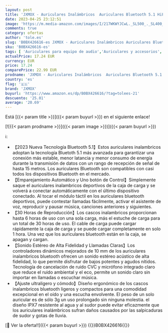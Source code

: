 ```yaml
---
layout: post
title: 'JXMOX - Auriculares Inalámbricos  Auriculares Bluetooth 5.1 HiFi Estéreo Cascos Inalambricos Bluetooth  IPX7 Impermeable 30H Cancelación de Ruido In-Ear Auriculares  para Xiaomi Samsung iPhone Huawei'
date: 2023-04-25 23:12:51
image: 'https://m.media-amazon.com/images/I/217WKWYJCwL._SL500_._SL400_.jpg'
comments: true
category: ofertas
author: 'tole.es'
slug: 'B0BX426616-es JXMOX - Auriculares Inalámbricos Auriculares Bluetooth 5.1...'
sku: 'B0BX426616-es'
tags: [ 'Auriculares para equipo de audio','Auriculares y accesorios','Electrónica','iphone','jxmox','🇪🇸', ]
actualPrice: 17.24 EUR
currency: EUR
price: 17.24
comparePrice: 22.99 EUR
prodname: 'JXMOX - Auriculares Inalámbricos  Auriculares Bluetooth 5.1 HiFi Estéreo Cascos Inalambricos Bluetooth  IPX7 Impermeable 30H Cancelación de Ruido In-Ear Auriculares  para Xiaomi Samsung iPhone Huawei'
country: 'es'
flag: '🇪🇸'
brand: 'JXMOX'
buyurl: 'https://www.amazon.es/dp/B0BX426616/?tag=tolees-21'
descuento: '25.01'
average: '20.69'
---
```


Está [{{< param title >}}]({{< param buyurl >}}) en el siguiente enlace!

[![{{< param prodname >}}]({{< param image >}})]({{< param buyurl >}})

ℹ️:

- 【2023 Nueva Tecnología Bluetooth 5.1】Estos auriculares inalambricos adoptan la tecnología Bluetoth 5.1 más avanzada para garantizar una conexión más estable, menor latancia y menor consumo de energía durante la transmisión de datos con un rango de recepción de señal de hasta 15 metros. Los auriculares Bluetooth son compatibles con casi todos los dispositivos Bluetooth en el mercado.
- 【Emparejamiento Automático y Uno botón de Control】Simplemente saque el auriculares inalambricos deportivos de la caja de carga y se volverá a conectar automáticamente con el último dispositivo conectado. Al tocar el módulo táctil en los auriculares bluetooth deportivos, puede contestar llamadas fácilmente, activar el asistente de voz, reproducir y pausar música, canciones anteriores y siguientes.
- 【30 Horas de Reproducción】Los cascos inalambricos proporcionan hasta 6 horas de uso con una sola carga, más el estuche de carga para un total de 30 horas de uso. El cable de carga puede cargar rápidamente la caja de carga y se puede cargar completamente en solo 1 hora. Una vez que los auriculares bluetooth están en la caja, se apagan y cargan.
- 【Sonido Estéreo de Alta Fidelidad y Llamadas Claras】Los controladores dinámicos mejorados de 10 mm de los auriculares inalambricos bluetooth ofrecen un sonido estéreo acústico de alta fidelidad, lo que permite disfrutar de bajos potentes y agudos nítidos. Tecnología de cancelación de ruido CVC y micrófono integrado claro que reduce el ruido ambiental y el eco, permite un sonido claro sin importar en llamadas o escuchar música.
- 【Ajuste ultraligero y cómodo】Diseño ergonómico de los cascos inalambricos bluetooth ligeros y compactos para una comodidad excepcional en el oído y una escucha envolvente. El peso de un solo auricular es de sólo 3g un uso prolongado sin ninguna molestia. el diseño IPX7 resistente al agua y al sudor puede evitar eficazmente que los auriculares inalámbricos sufran daños causados por las salpicaduras de sudor y gotas de lluvia.

[🛒 Ver la oferta!!]({{< param buyurl >}})
{{<world>}}B0BX426616{{</world>}}
